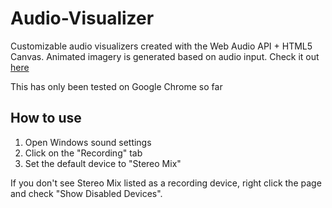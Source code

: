 # Audio-Visualizer

Customizable audio visualizers created with the Web Audio API + HTML5 Canvas. Animated imagery is generated based on audio input.
Check it out [here](https://chenjustin.github.io/audio-visualizer/)

This has only been tested on Google Chrome so far

How to use
---
1.  Open Windows sound settings
2.  Click on the "Recording" tab
3.  Set the default device to "Stereo Mix"

If you don't see Stereo Mix listed as a recording device, right click the page and check "Show Disabled Devices".
